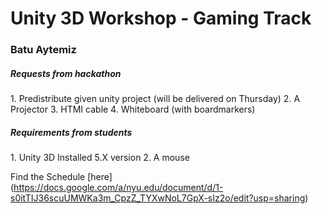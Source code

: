 # Unity 3D Workshop - Gaming Track
<h3>Batu Aytemiz</h3>


<h5> Requests from hackathon </h5> 
1. Predistribute given unity project (will be delivered on Thursday)
2. A Projector
3. HTMI cable
4. Whiteboard (with boardmarkers)

<h5> Requirements from students </h5> 
1. Unity 3D Installed 5.X version
2. A mouse


Find the Schedule [here] (https://docs.google.com/a/nyu.edu/document/d/1-s0itTIJ36scuUMWKa3m_CpzZ_TYXwNoL7GpX-sIz2o/edit?usp=sharing)
